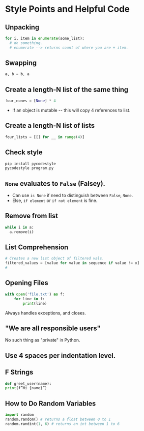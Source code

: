 # Style Points and Helpful Code

## Unpacking

```python
for i, item in enumerate(some_list):
  # do something.
  # enumerate --> returns count of where you are + item.
```

## Swapping

```python
a, b = b, a
```

## Create a length-N list of the same thing

```python
four_nones = [None] * 4
```

  * If an object is mutable -- this will copy 4 references to list.

## Create a length-N list of lists 

```python
four_lists = [[] for __ in range(4)]
```

## Check style

```bash
pip install pycodestyle
pycodestyle program.py
```

## `None` evaluates to `False` (Falsey).

  * Can use `is None` if need to distinguish between `False`, `None`.
  * Else, `if element` or `if not element` is fine.

## Remove from list

```python
while i in a:
  a.remove(i)
```

## List Comprehension

```python
# Creates a new list object of filtered vals.
filtered_values = [value for value in sequence if value != x]
#
```

## Opening Files

```python
with open('file.txt') as f:
    for line in f:
        print(line)
```

  Always handles exceptions, and closes.

## "We are all responsible users"
  No such thing as "private" in Python.

## Use 4 spaces per indentation level.

## F Strings

```python
def greet_user(name):
print(f”Hi {name}”) 
```

## How to Do Random Variables

```python
import random
random.random() # returns a float between 0 to 1
random.randint(1, 6) # returns an int between 1 to 6 
```
